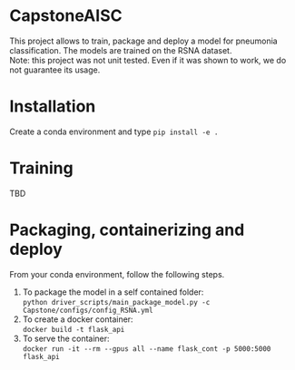 # CapstoneAISC
 This project allows to train, package and deploy a model for pneumonia classification. The models are trained on the
 RSNA dataset.  
 Note: this project was not unit tested. Even if it was shown to work, we do not guarantee its usage.

# Installation
Create a conda environment and type `pip install -e .`

# Training
TBD

# Packaging, containerizing and deploy
From your conda environment, follow the following steps.  

1. To package the model in a self contained folder:  
`python driver_scripts/main_package_model.py -c Capstone/configs/config_RSNA.yml`
2. To create a docker container:  
`docker build -t flask_api`
3. To serve the container:  
`docker run -it --rm --gpus all --name flask_cont -p 5000:5000 flask_api`
